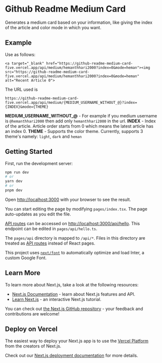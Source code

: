 # Github Readme Medium Card

Generates a medium card based on your information, like giving the index of the article and color mode in which you want.

## Example

Use as follows:

`<a target="_blank" href="https://github-readme-medium-card-five.vercel.app/api/medium/hemanthhari2000?index=0&mode=heman"><img src="https://github-readme-medium-card-five.vercel.app/api/medium/hemanthhari2000?index=0&mode=heman" alt="Recent Article 0">`

The URL used is

`https://github-readme-medium-card-five.vercel.app/api/medium/{MEDIUM_USERNAME_WITHOUT_@}?index={INDEX}&mode={THEME}`

**MEDIUM_USERNAME_WITHOUT_@** - For example if you medium username is `@hemanthhari2000` then add only `hemanthhari2000` in the url.
**INDEX** - Index of the article. Article order starts from 0 which means the latest article has an index 0.
**THEME** - Supports the color theme. Currently, supports 3 theme's namely: `light`, `dark` and `heman`

## Getting Started

First, run the development server:

```bash
npm run dev
# or
yarn dev
# or
pnpm dev
```

Open [http://localhost:3000](http://localhost:3000) with your browser to see the result.

You can start editing the page by modifying `pages/index.tsx`. The page auto-updates as you edit the file.

[API routes](https://nextjs.org/docs/api-routes/introduction) can be accessed on [http://localhost:3000/api/hello](http://localhost:3000/api/hello). This endpoint can be edited in `pages/api/hello.ts`.

The `pages/api` directory is mapped to `/api/*`. Files in this directory are treated as [API routes](https://nextjs.org/docs/api-routes/introduction) instead of React pages.

This project uses [`next/font`](https://nextjs.org/docs/basic-features/font-optimization) to automatically optimize and load Inter, a custom Google Font.

## Learn More

To learn more about Next.js, take a look at the following resources:

- [Next.js Documentation](https://nextjs.org/docs) - learn about Next.js features and API.
- [Learn Next.js](https://nextjs.org/learn) - an interactive Next.js tutorial.

You can check out [the Next.js GitHub repository](https://github.com/vercel/next.js/) - your feedback and contributions are welcome!

## Deploy on Vercel

The easiest way to deploy your Next.js app is to use the [Vercel Platform](https://vercel.com/new?utm_medium=default-template&filter=next.js&utm_source=create-next-app&utm_campaign=create-next-app-readme) from the creators of Next.js.

Check out our [Next.js deployment documentation](https://nextjs.org/docs/deployment) for more details.
